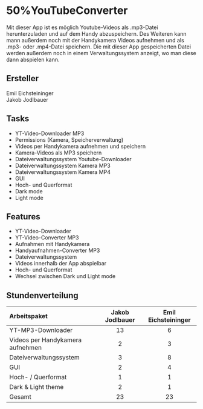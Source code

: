 # 50%YouTubeConverter
Mit dieser App ist es möglich Youtube-Videos als .mp3-Datei herunterzuladen und auf dem Handy abzuspeichern. Des Weiteren kann mann außerdem noch mit der Handykamera Videos aufnehmen und als .mp3- oder .mp4-Datei speichern. Die mit dieser App gespeicherten Datei werden außerdem noch in einem Verwaltungssystem anzeigt, wo man diese dann abspielen kann.

## Ersteller
Emil Eichsteininger <br />
Jakob Jodlbauer <br />

## Tasks
- YT-Video-Downloader MP3 <br />
- Permissions (Kamera, Speicherverwaltung) <br />
- Videos per Handykamera aufnehmen und speichern <br />
- Kamera-Videos als MP3 speichern <br />
- Dateiverwaltungssystem Youtube-Downloader <br />
- Dateiverwaltungssystem Kamera MP3 <br />
- Dateiverwaltungssystem Kamera MP4 <br />
- GUI <br />
- Hoch- und Querformat <br />
- Dark mode <br />
- Light mode <br />

## Features
- YT-Video-Downloader <br />
- YT-Video-Converter MP3 <br />
- Aufnahmen mit Handykamera <br />
- Handyaufnahmen-Converter MP3 <br />
- Dateiverwaltungssystem <br />
- Videos innerhalb der App abspielbar <br />
- Hoch- und Querformat <br />
- Wechsel zwischen Dark und Light mode <br />

## Stundenverteilung
| Arbeitspaket | Jakob Jodlbauer | Emil Eichsteininger |
| :--- | :---: | :---: |
| YT-MP3-Downloader | 13 | 6 |
| Videos per Handykamera aufnehmen | 2 | 3 |
| Dateiverwaltungssystem | 3 | 8 |
| GUI | 2 | 4 |
| Hoch- / Querformat | 1 | 1 |
| Dark & Light theme | 2 | 1 |
| Gesamt | 23 | 23 |